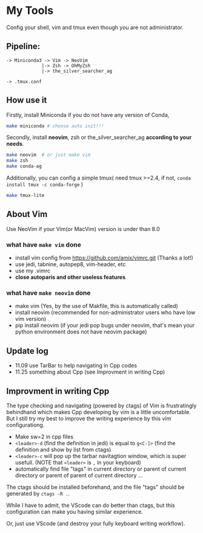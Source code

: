 # My Tools
Config your shell, vim and tmux even though you are not administrator.

## Pipeline:
```
-> Miniconda3 -> Vim -> NeoVim
             |-> Zsh -> OhMyZsh
             |-> the_silver_searcher_ag

-> .tmux.conf
```

## How use it

Firstly, install Miniconda if you do not have any version of Conda,
```bash
make miniconda # choose auto init!!!
```

Secondly, install **neovim**, zsh or the_silver_searcher_ag **according to your needs**.
```bash
make neovim  # or just make vim
make zsh
make conda-ag
```

Additionally, you can config a simple tmux(
need tmux >=2.4, if not, `conda install tmux -c conda-forge`
)
```bash
make tmux-lite
```

## About Vim
Use NeoVim if your Vim(or MacVim) version is under than 8.0

### what have `make vim` done
- install vim config from  https://github.com/amix/vimrc.git (Thanks a lot!)
- use jedi, tabnine, autopep8, vim-header, etc
- use my .vimrc
- **close autoparis and other useless features**

### what have `make neovim` done
- make vim  (Yes, by the use of Makfile, this is automatically called)
- install neovim  (recommended for non-administrator users who have low vim version)
- pip install neovim  (if your jedi pop bugs under neovim, that's mean your python environment does not have neovim package)

## Update log
- 11.09 use TarBar to help navigating in Cpp codes
- 11.25 something about Cpp (see Improvment in writing Cpp)

## Improvment in writing Cpp
The type checking and navigating (powered by ctags) of Vim is frustratingly behindhand which makes Cpp developing by vim is a little uncomfortable.
But I still try my best to improve the writing experience by this vim configurationg. 
- Make sw=2 in cpp files
- `<leader>-d` (find the definition in jedi)  is equal to `g<C-]>` (find the definition and show by list from ctags)
- `<leader>-c` will pop up the tarbar navitagtion window, which is super usefull. (NOTE that `<leader>` is `,` in your keyboard)
- automatically find file "tags" in current directory or parent of current directory or parent of parent of current directory ...

The ctags should be installed beforehand, and the file "tags" should be generated by `ctags -R .`.

While I have to admit, the VScode can do better than ctags, but this configuration can make you having similar experience.

Or, just use VScode (and destroy your fully keyboard writing workflow).
